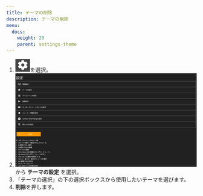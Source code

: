 ```yaml
---
title: テーマの削除
description: テーマの削除
menu:
  docs:
    weight: 20
    parent: settings-theme
---
```



1. ![settings1](https://raw.githubusercontent.com/cutls/TheDeskDocs/master/media/settings1.png)を選択。
1. ![settings2](https://raw.githubusercontent.com/cutls/TheDeskDocs/master/media/settings2.png)から __テーマの設定__ を選択。
1. 「テーマの選択」の下の選択ボックスから使用したいテーマを選びます。
1. **削除**を押します。